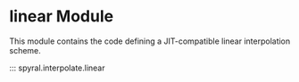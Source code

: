 # linear Module

This module contains the code defining a JIT-compatible linear interpolation scheme.

::: spyral.interpolate.linear